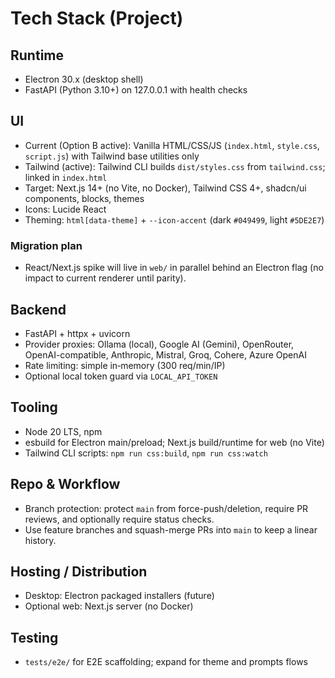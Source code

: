 # Tech Stack (Project)

## Runtime
- Electron 30.x (desktop shell)
- FastAPI (Python 3.10+) on 127.0.0.1 with health checks

## UI
- Current (Option B active): Vanilla HTML/CSS/JS (`index.html`, `style.css`, `script.js`) with Tailwind base utilities only
- Tailwind (active): Tailwind CLI builds `dist/styles.css` from `tailwind.css`; linked in `index.html`
- Target: Next.js 14+ (no Vite, no Docker), Tailwind CSS 4+, shadcn/ui components, blocks, themes
- Icons: Lucide React
- Theming: `html[data-theme]` + `--icon-accent` (dark `#049499`, light `#5DE2E7`)

### Migration plan
- React/Next.js spike will live in `web/` in parallel behind an Electron flag (no impact to current renderer until parity).

## Backend
- FastAPI + httpx + uvicorn
- Provider proxies: Ollama (local), Google AI (Gemini), OpenRouter, OpenAI-compatible, Anthropic, Mistral, Groq, Cohere, Azure OpenAI
- Rate limiting: simple in‑memory (300 req/min/IP)
- Optional local token guard via `LOCAL_API_TOKEN`

## Tooling
- Node 20 LTS, npm
- esbuild for Electron main/preload; Next.js build/runtime for web (no Vite)
- Tailwind CLI scripts: `npm run css:build`, `npm run css:watch`

## Repo & Workflow
- Branch protection: protect `main` from force-push/deletion, require PR reviews, and optionally require status checks.
- Use feature branches and squash-merge PRs into `main` to keep a linear history.

## Hosting / Distribution
- Desktop: Electron packaged installers (future)
- Optional web: Next.js server (no Docker)

## Testing
- `tests/e2e/` for E2E scaffolding; expand for theme and prompts flows
